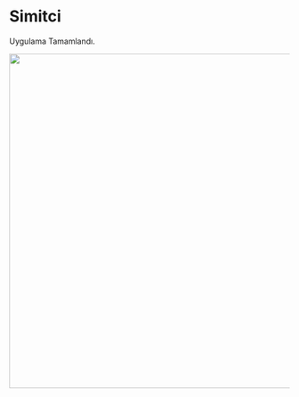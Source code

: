 # Simitci

Uygulama Tamamlandı.

<img src="https://user-images.githubusercontent.com/54575884/75810105-f8e00880-5d9a-11ea-91b5-513202fa0267.png" width=full height=600>


